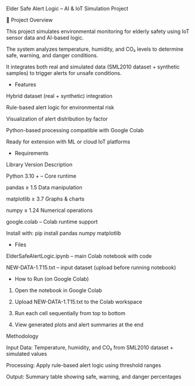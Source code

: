 Elder Safe Alert Logic – AI & IoT Simulation Project


📄 Project Overview

This project simulates environmental monitoring for elderly safety using IoT sensor data and AI-based logic.

The system analyzes temperature, humidity, and CO₂ levels to determine safe, warning, and danger conditions.

It integrates both real and simulated data (SML2010 dataset + synthetic samples) to trigger alerts for unsafe conditions.



- Features
 
Hybrid dataset (real + synthetic) integration

Rule-based alert logic for environmental risk

Visualization of alert distribution by factor

Python-based processing compatible with Google Colab

Ready for extension with ML or cloud IoT platforms



- Requirements

Library	Version	Description

Python 3.10 +	–	Core runtime

pandas	≥ 1.5	Data manipulation

matplotlib	≥ 3.7	Graphs & charts

numpy	≥ 1.24	Numerical operations

google.colab	–	Colab runtime support


Install with:
pip install pandas numpy matplotlib


- Files

ElderSafeAlertLogic.ipynb – main Colab notebook with code

NEW-DATA-1.T15.txt – input dataset (upload before running notebook)



- How to Run (on Google Colab)
 
1. Open the notebook in Google Colab

2. Upload NEW-DATA-1.T15.txt to the Colab workspace
   
3. Run each cell sequentially from top to bottom
   
4. View generated plots and alert summaries at the end
   
Methodology

Input Data: Temperature, humidity, and CO₂ from SML2010 dataset + simulated values

Processing: Apply rule-based alert logic using threshold ranges

Output: Summary table showing safe, warning, and danger percentages
